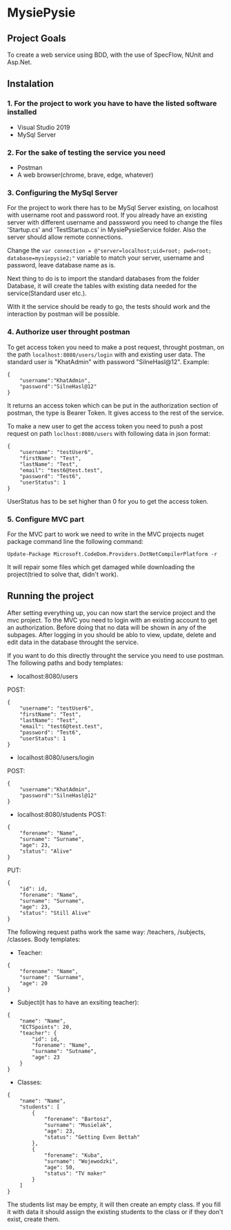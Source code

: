 # MysiePysie
## Project Goals

To create a web service using BDD, with the use of SpecFlow, NUnit and Asp.Net.

## Instalation

### 1. For the project to work you have to have the listed software installed

- Visual Studio 2019
- MySql Server

### 2. For the sake of testing the service you need

- Postman
- A web browser(chrome, brave, edge, whatever)

### 3. Configuring the MySql Server

For the project to work there has to be MySql Server existing, on localhost with username root and password root.
If you already have an existing server with different username and passsword you need to change the files 'Startup.cs' and 'TestStartup.cs' in MysiePysieService folder. Also the server should allow remote connections.

Change the
```var connection = @"server=localhost;uid=root; pwd=root; database=mysiepysie2;"```
variable to match your server, username and password, leave database name as is.

Next thing to do is to import the standard databases from the folder Database, it will create the tables with existing data needed for the service(Standard user etc.).

With it the service should be ready to go, the tests should work and the interaction by postman will be possible.

### 4. Authorize user throught postman

To get access token you need to make a post request, throught postman, on the path ``localhost:8080/users/login`` with and existing user data. The standard user is "KhatAdmin" with password "SilneHasl@12".
Example:
```
{
	"username":"KhatAdmin",
	"password":"SilneHasl@12"
}
```
It returns an access token which can be put in the authorization section of postman, the type is Bearer Token. It gives access to the rest of the service.

To make a new user to get the access token you need to push a post request on path ``loclhost:8080/users`` with following data in json format:
```
{
    "username": "testUser6",
    "firstName": "Test",
    "lastName": "Test",
    "email": "test6@test.test",
    "password": "Test6",
    "userStatus": 1
}
```
UserStatus has to be set higher than 0 for you to get the access token.

### 5. Configure MVC part

For the MVC part to work we need to write in the MVC projects nuget package command line the following command:
```
Update-Package Microsoft.CodeDom.Providers.DotNetCompilerPlatform -r
```

It will repair some files which get damaged while downloading the project(tried to solve that, didn't work).

## Running the project

After setting everything up, you can now start the service project and the mvc project. 
To the MVC you need to login with an existing account to get an authorization. Before doing that no data will be shown in any of the subpages. After logging in you should be ablo to view, update, delete and edit data in the database throught the service.

If you want to do this directly throught the service you need to use postman. The following paths and body templates:

- localhost:8080/users

POST:
```
{
    "username": "testUser6",
    "firstName": "Test",
    "lastName": "Test",
    "email": "test6@test.test",
    "password": "Test6",
    "userStatus": 1
}

```
- localhost:8080/users/login

POST:
```
{
	"username":"KhatAdmin",
	"password":"SilneHasl@12"
}
```

- localhost:8080/students
POST:
```
{
    "forename": "Name",
    "surname": "Surname",
    "age": 23,
    "status": "Alive"
}
```
PUT:
```
{
    "id": id,
    "forename": "Name",
    "surname": "Surname",
    "age": 23,
    "status": "Still Alive"
}
```


The following request paths work the same way: /teachers, /subjects, /classes.
Body templates:

- Teacher:
```
{
    "forename": "Name",
    "surname": "Surname",
    "age": 20
}
```
- Subject(it has to have an exsiting teacher):
```
{
    "name": "Name",
    "ECTSpoints": 20,
    "teacher": {
    	"id": id,
    	"forename": "Name",
    	"surname": "Sutname",
    	"age": 23
    }
}
```
- Classes:
```
{
    "name": "Name",
    "students": [
        {
        	"forename": "Bartosz",
        	"surname": "Musielak",
        	"age": 23,
        	"status": "Getting Even Bettah"
        },
        {
            "forename": "Kuba",
            "surname": "Wojewodzki",
            "age": 50,
            "status": "TV maker"
        }
    ]
}
```

The students list may be empty, it will then create an empty class. If you fill it with data it should assign the existing students to the class or if they don't exist, create them.
